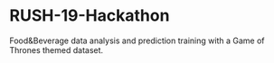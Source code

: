 # RUSH-19-Hackathon

Food&Beverage data analysis and prediction training with a Game of Thrones themed dataset.
